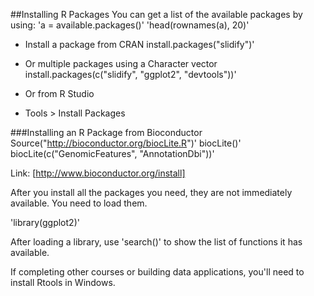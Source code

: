 ##Installing R Packages
You can get a list of the available packages by using:
'a = available.packages()'
'head(rownames(a), 20)'

* Install a package from CRAN
  install.packages("slidify")'

* Or multiple packages using a Character vector
  install.packages(c("slidify", "ggplot2", "devtools"))'

* Or from R Studio
* Tools > Install Packages

###Installing an R Package from Bioconductor
  Source("http://bioconductor.org/biocLite.R")'
  biocLite()'
  biocLite(c("GenomicFeatures", "AnnotationDbi"))'

Link: [http://www.bioconductor.org/install]

After you install all the packages you need, they are not immediately available. You need to load them.

'library(ggplot2)'

After loading a library, use 'search()' to show the list of functions it has available.

If completing other courses or building data applications, you'll need to install Rtools in Windows.
